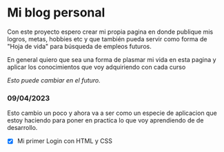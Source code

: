 # Mi blog personal

Con este proyecto espero crear mi propia pagina en donde publique mis logros, metas, hobbies etc y que también pueda servir como forma de "Hoja de vida" para búsqueda de empleos futuros.

En general quiero que sea una forma de plasmar mi vida en esta pagina y aplicar los conocimientos que voy adquiriendo con cada curso


_Esto puede cambiar en el futuro._

### 09/04/2023

Esto cambio un poco y ahora va a ser como un especie de aplicacion que estoy haciendo para poner en practica lo que voy aprendiendo de de desarrollo.

-[x] Mi primer Login con HTML y CSS 